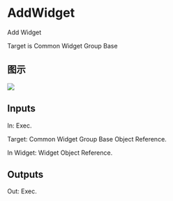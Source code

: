# AddWidget

Add Widget

Target is Common Widget Group Base

## 图示

![]($-20221218-19155959.png)

## Inputs

In: Exec.

Target: Common Widget Group Base Object Reference.

In Widget: Widget Object Reference.  

## Outputs

Out: Exec.

